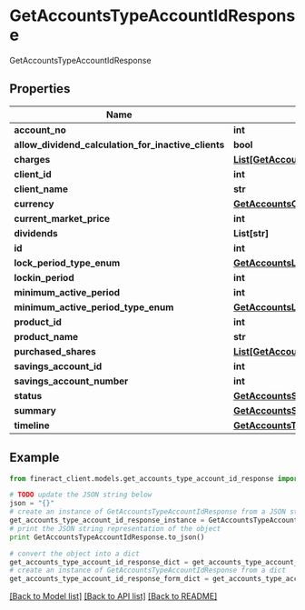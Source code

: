 # GetAccountsTypeAccountIdResponse

GetAccountsTypeAccountIdResponse

## Properties

Name | Type | Description | Notes
------------ | ------------- | ------------- | -------------
**account_no** | **int** |  | [optional] 
**allow_dividend_calculation_for_inactive_clients** | **bool** |  | [optional] 
**charges** | [**List[GetAccountsCharges]**](GetAccountsCharges.md) |  | [optional] 
**client_id** | **int** |  | [optional] 
**client_name** | **str** |  | [optional] 
**currency** | [**GetAccountsCurrency**](GetAccountsCurrency.md) |  | [optional] 
**current_market_price** | **int** |  | [optional] 
**dividends** | **List[str]** |  | [optional] 
**id** | **int** |  | [optional] 
**lock_period_type_enum** | [**GetAccountsLockPeriodTypeEnum**](GetAccountsLockPeriodTypeEnum.md) |  | [optional] 
**lockin_period** | **int** |  | [optional] 
**minimum_active_period** | **int** |  | [optional] 
**minimum_active_period_type_enum** | [**GetAccountsLockPeriodTypeEnum**](GetAccountsLockPeriodTypeEnum.md) |  | [optional] 
**product_id** | **int** |  | [optional] 
**product_name** | **str** |  | [optional] 
**purchased_shares** | [**List[GetAccountsPurchasedShares]**](GetAccountsPurchasedShares.md) |  | [optional] 
**savings_account_id** | **int** |  | [optional] 
**savings_account_number** | **int** |  | [optional] 
**status** | [**GetAccountsStatus**](GetAccountsStatus.md) |  | [optional] 
**summary** | [**GetAccountsSummary**](GetAccountsSummary.md) |  | [optional] 
**timeline** | [**GetAccountsTimeline**](GetAccountsTimeline.md) |  | [optional] 

## Example

```python
from fineract_client.models.get_accounts_type_account_id_response import GetAccountsTypeAccountIdResponse

# TODO update the JSON string below
json = "{}"
# create an instance of GetAccountsTypeAccountIdResponse from a JSON string
get_accounts_type_account_id_response_instance = GetAccountsTypeAccountIdResponse.from_json(json)
# print the JSON string representation of the object
print GetAccountsTypeAccountIdResponse.to_json()

# convert the object into a dict
get_accounts_type_account_id_response_dict = get_accounts_type_account_id_response_instance.to_dict()
# create an instance of GetAccountsTypeAccountIdResponse from a dict
get_accounts_type_account_id_response_form_dict = get_accounts_type_account_id_response.from_dict(get_accounts_type_account_id_response_dict)
```
[[Back to Model list]](../README.md#documentation-for-models) [[Back to API list]](../README.md#documentation-for-api-endpoints) [[Back to README]](../README.md)



